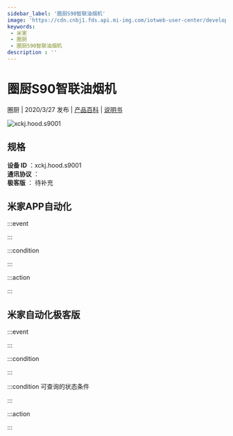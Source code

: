 ```yaml
---
sidebar_label: '圈厨S90智联油烟机'
image: 'https://cdn.cnbj1.fds.api.mi-img.com/iotweb-user-center/developer_1678871067659lHnNuVYr.png?GalaxyAccessKeyId=AKVGLQWBOVIRQ3XLEW&Expires=9223372036854775807&Signature=ORU++sEBFmZaFJ43NV20Nd2uFhs='
keywords: 
 - 米家
 - 圈厨
 - 圈厨S90智联油烟机
description : ''
---
```

# 圈厨S90智联油烟机

圈厨 | 2020/3/27 发布 | [产品百科](https://home.mi.com/webapp/content/baike/product/index.html?model=xckj.hood.s9001/) | [说明书](https://home.mi.com/views/introduction.html?model=xckj.hood.s9001&region=cn)

![xckj.hood.s9001](https://cdn.cnbj1.fds.api.mi-img.com/iotweb-user-center/developer_1678871067659lHnNuVYr.png?GalaxyAccessKeyId=AKVGLQWBOVIRQ3XLEW&Expires=9223372036854775807&Signature=ORU++sEBFmZaFJ43NV20Nd2uFhs=)

## 规格  
> 
**设备 ID** ：xckj.hood.s9001  
**通讯协议** ：  
**极客版**  ： 待补充 


## 米家APP自动化  

:::event  

:::

:::condition  

:::

:::action   

:::

## 米家自动化极客版  

:::event  

:::

:::condition  

:::

:::condition 可查询的状态条件  

:::

:::action  

:::

        
